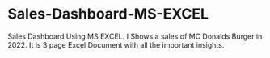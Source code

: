 # Sales-Dashboard-MS-EXCEL
Sales Dashboard Using MS EXCEL. I Shows a sales of MC Donalds Burger in 2022. It is 3 page Excel Document with all the important insights.
